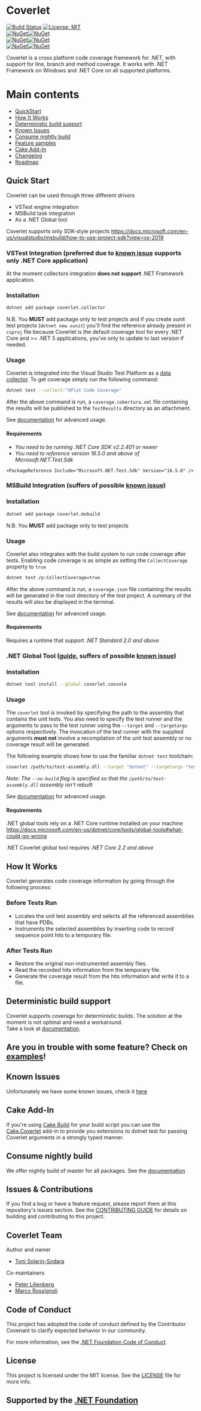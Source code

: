 # Coverlet

[![Build Status](https://dev.azure.com/tonerdo/coverlet/_apis/build/status/coverlet-coverage.coverlet?branchName=master)](https://dev.azure.com/tonerdo/coverlet/_build/latest?definitionId=5&branchName=master) [![License: MIT](https://img.shields.io/badge/License-MIT-yellow.svg)](https://github.com/tonerdo/coverlet/blob/master/LICENSE)   
[![NuGet](https://img.shields.io/nuget/dt/coverlet.collector.svg)](https://www.nuget.org/packages/coverlet.collector/)[![NuGet](https://img.shields.io/nuget/v/coverlet.collector.svg)](https://www.nuget.org/packages/coverlet.collector/)  
[![NuGet](https://img.shields.io/nuget/dt/coverlet.msbuild.svg)](https://www.nuget.org/packages/coverlet.msbuild/)[![NuGet](https://img.shields.io/nuget/v/coverlet.msbuild.svg)](https://www.nuget.org/packages/coverlet.msbuild/)  
[![NuGet](https://img.shields.io/nuget/dt/coverlet.console.svg)](https://www.nuget.org/packages/coverlet.console/)[![NuGet](https://img.shields.io/nuget/v/coverlet.console.svg)](https://www.nuget.org/packages/coverlet.console/)  

Coverlet is a cross platform code coverage framework for .NET, with support for line, branch and method coverage. It works with .NET Framework on Windows and .NET Core on all supported platforms.

# Main contents
* [QuickStart](#Quick-Start)
* [How It Works](#How-It-Works)
* [Deterministic build support](#Deterministic-build-support)
* [Known Issues](#Known-Issues)
* [Consume nightly build](#Consume-nightly-build)
* [Feature samples](Documentation/Examples.md)
* [Cake Add-In](#Cake-Add-In)
* [Changelog](Documentation/Changelog.md)
* [Roadmap](Documentation/Roadmap.md)

## Quick Start

Coverlet can be used through three different *drivers* 

* VSTest engine integration
* MSBuild task integration
* As a .NET Global tool  

Coverlet supports only SDK-style projects https://docs.microsoft.com/en-us/visualstudio/msbuild/how-to-use-project-sdk?view=vs-2019  


### VSTest Integration (preferred due to [known issue](https://github.com/tonerdo/coverlet/blob/master/Documentation/KnownIssues.md#1-vstest-stops-process-execution-earlydotnet-test) supports only .NET Core application)

At the moment collectors integration **does not support** .NET Framework application.

### Installation
```bash
dotnet add package coverlet.collector
```
N.B. You **MUST** add package only to test projects and if you create xunit test projects (`dotnet new xunit`) you'll find the reference already present in `csproj` file because Coverlet is the default coverage tool for every .NET Core and >= .NET 5 applications, you've only to update to last version if needed.

### Usage
Coverlet is integrated into the Visual Studio Test Platform as a [data collector](https://github.com/Microsoft/vstest-docs/blob/master/docs/extensions/datacollector.md). To get coverage simply run the following command:

```bash
dotnet test --collect:"XPlat Code Coverage"
```

After the above command is run, a `coverage.cobertura.xml` file containing the results will be published to the `TestResults` directory as an attachment.

See [documentation](Documentation/VSTestIntegration.md) for advanced usage.

#### Requirements
* _You need to be running .NET Core SDK v2.2.401 or newer_
* _You need to reference version 16.5.0 and above of Microsoft.NET.Test.Sdk_
```
<PackageReference Include="Microsoft.NET.Test.Sdk" Version="16.5.0" />
```

### MSBuild Integration (suffers of possible [known issue](https://github.com/tonerdo/coverlet/blob/master/Documentation/KnownIssues.md#1-vstest-stops-process-execution-earlydotnet-test))

### Installation
```bash
dotnet add package coverlet.msbuild
```
N.B. You **MUST** add package only to test projects  

### Usage

Coverlet also integrates with the build system to run code coverage after tests. Enabling code coverage is as simple as setting the `CollectCoverage` property to `true`

```bash
dotnet test /p:CollectCoverage=true
```

After the above command is run, a `coverage.json` file containing the results will be generated in the root directory of the test project. A summary of the results will also be displayed in the terminal.

See [documentation](Documentation/MSBuildIntegration.md) for advanced usage.

#### Requirements
Requires a runtime that support _.NET Standard 2.0 and above_

### .NET Global Tool ([guide](https://docs.microsoft.com/en-us/dotnet/core/tools/global-tools), suffers of possible [known issue](https://github.com/tonerdo/coverlet/blob/master/Documentation/KnownIssues.md#1-vstest-stops-process-execution-earlydotnet-test))

### Installation

```bash
dotnet tool install --global coverlet.console
```

### Usage

The `coverlet` tool is invoked by specifying the path to the assembly that contains the unit tests. You also need to specify the test runner and the arguments to pass to the test runner using the `--target` and `--targetargs` options respectively. The invocation of the test runner with the supplied arguments **must not** involve a recompilation of the unit test assembly or no coverage result will be generated.

The following example shows how to use the familiar `dotnet test` toolchain:

```bash
coverlet /path/to/test-assembly.dll --target "dotnet" --targetargs "test /path/to/test-project --no-build"
```

_Note: The `--no-build` flag is specified so that the `/path/to/test-assembly.dll` assembly isn't rebuilt_

See [documentation](Documentation/GlobalTool.md) for advanced usage.

#### Requirements
.NET global tools rely on a .NET Core runtime installed on your machine https://docs.microsoft.com/en-us/dotnet/core/tools/global-tools#what-could-go-wrong

.NET Coverlet global tool requires _.NET Core 2.2 and above_ 


## How It Works

Coverlet generates code coverage information by going through the following process:

### Before Tests Run

* Locates the unit test assembly and selects all the referenced assemblies that have PDBs.
* Instruments the selected assemblies by inserting code to record sequence point hits to a temporary file.

### After Tests Run

* Restore the original non-instrumented assembly files.
* Read the recorded hits information from the temporary file.
* Generate the coverage result from the hits information and write it to a file.

## Deterministic build support

Coverlet supports coverage for deterministic builds. The solution at the moment is not optimal and need a workaround.  
Take a look at [documentation](Documentation/DeterministicBuild.md).

## Are you in trouble with some feature? Check on [examples](Documentation/Examples.md)!

## Known Issues

Unfortunately we have some known issues, check it [here](Documentation/KnownIssues.md) 

## Cake Add-In

If you're using [Cake Build](https://cakebuild.net) for your build script you can use the [Cake.Coverlet](https://github.com/Romanx/Cake.Coverlet) add-in to provide you extensions to dotnet test for passing Coverlet arguments in a strongly typed manner.

## Consume nightly build

We offer nightly build of master for all packages.
See the [documentation](Documentation/ConsumeNightlyBuild.md)

## Issues & Contributions

If you find a bug or have a feature request, please report them at this repository's issues section. See the [CONTRIBUTING GUIDE](CONTRIBUTING.md) for details on building and contributing to this project.

## Coverlet Team

Author and owner    
* [Toni Solarin-Sodara](https://github.com/tonerdo)  

Co-maintainers

* [Peter Liljenberg](https://github.com/petli)  
* [Marco Rossignoli](https://github.com/MarcoRossignoli)

## Code of Conduct

This project has adopted the code of conduct defined by the Contributor Covenant
to clarify expected behavior in our community.

For more information, see the [.NET Foundation Code of Conduct](https://dotnetfoundation.org/code-of-conduct).

## License

This project is licensed under the MIT license. See the [LICENSE](LICENSE) file for more info.  
  
## Supported by the [.NET Foundation](https://dotnetfoundation.org/)